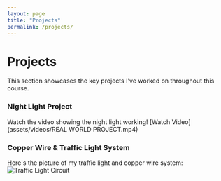 ```yaml
---
layout: page
title: "Projects"
permalink: /projects/
---
```


# Projects

This section showcases the key projects I've worked on throughout this course.

### **Night Light Project**
Watch the video showing the night light working!
[Watch Video](assets/videos/REAL WORLD PROJECT.mp4)

### **Copper Wire & Traffic Light System**
Here's the picture of my traffic light and copper wire system:
![Traffic Light Circuit](assets/images/culminating.jpg)
